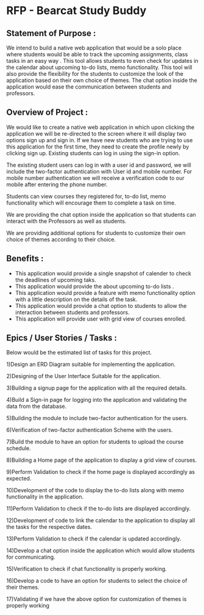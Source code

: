 
# RFP - Bearcat Study Buddy

## Statement of Purpose :

 We intend to build a native web application that would be a solo place where students would be able to track the upcoming assignments, class tasks in an easy way . This tool allows students to even check for updates in the calendar about upcoming to-do lists, memo functionality. This tool will also provide the flexibility for the students to customize the look of the application based on their own choice of themes. The chat option inside the application would ease the communication between students and professors.
 
 
 ## Overview of Project :
 
 We would like to create a native web application in which upon clicking the application we will be re-directed to the screen where it will display two options sign up and sign in. If we have new students who are trying to use this application for the first time, they need to create the profile newly by clicking sign up. Existing students can log in using the sign-in option.

The existing student users can log in with a user id and password, we will include the two-factor authentication with User id and mobile number. For mobile number authentication we will receive a verification code to our mobile after entering the phone number.

Students can view courses they registered for, to-do list, memo functionality which will encourage them to complete a task on time.

We are providing the chat option inside the application so that students can interact with the Professors as well as students.

We are providing additional options for students to customize their own choice of themes according to their choice.

## Benefits :

* This application would provide a single snapshot of calender to check the deadlines of upcoming taks.
* This application would provide the about upcoming to-do lists .
* This application would provide a feature with memo functionality option with a little description on the details of the task.
* This application would provide a chat option to students to allow the interaction between students and professors.
* This application will provide user with grid view of courses enrolled. 

## Epics / User Stories / Tasks :

Below would be the estimated list of tasks for this project.

1)Design an ERD Diagram suitable for implementing the application.

2)Designing of the User Interface Suitable for the application.

3)Building a signup page for the application with all the required details.

4)Build a Sign-in page for logging into the application and validating the data from the database.

5)Building the module to include two-factor authentication for the users.

6)Verification of two-factor authentication Scheme with the users.

7)Build the module to have an option for students to upload the course schedule.

8)Building a Home page of the application to display a grid view of courses.

9)Perform Validation to check if the home page is displayed accordingly as expected.

10)Development of the code to display the to-do lists along with memo functionality in the application.

11)Perform Validation to check if the to-do lists are displayed accordingly.

12)Development of code to link the calendar to the application to display all the tasks for the respective dates.

13)Perform Validation to check if the calendar is updated accordingly.

14)Develop a chat option inside the application which would allow students for communicating.

15)Verification to check if chat functionality is properly working.

16)Develop a code to have an option for students to select the choice of their themes.

17)Validating if we have the above option for customization of themes is properly working








